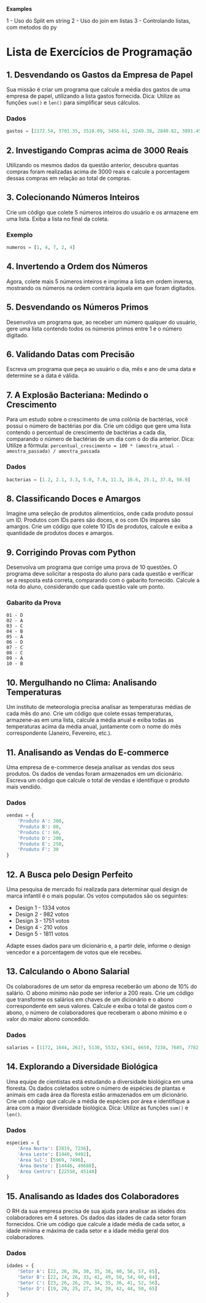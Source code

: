 **Examples**

1 - Uso do Split em string
2 - Uso do join em listas
3 - Controlando listas, com metodos do py


# Lista de Exercícios de Programação

## 1. Desvendando os Gastos da Empresa de Papel
Sua missão é criar um programa que calcule a média dos gastos de uma empresa de papel, utilizando a lista gastos fornecida.
Dica: Utilize as funções `sum()` e `len()` para simplificar seus cálculos.

### Dados
```python
gastos = [2172.54, 3701.35, 3518.09, 3456.61, 3249.38, 2840.82, 3891.45, 3075.26, 2317.64, 3219.08]
```

## 2. Investigando Compras acima de 3000 Reais
Utilizando os mesmos dados da questão anterior, descubra quantas compras foram realizadas acima de 3000 reais e calcule a porcentagem dessas compras em relação ao total de compras.

## 3. Colecionando Números Inteiros
Crie um código que colete 5 números inteiros do usuário e os armazene em uma lista. Exiba a lista no final da coleta.

### Exemplo
```python
numeros = [1, 4, 7, 2, 4]
```

## 4. Invertendo a Ordem dos Números
Agora, colete mais 5 números inteiros e imprima a lista em ordem inversa, mostrando os números na ordem contrária àquela em que foram digitados.

## 5. Desvendando os Números Primos
Desenvolva um programa que, ao receber um número qualquer do usuário, gere uma lista contendo todos os números primos entre 1 e o número digitado.

## 6. Validando Datas com Precisão
Escreva um programa que peça ao usuário o dia, mês e ano de uma data e determine se a data é válida.

## 7. A Explosão Bacteriana: Medindo o Crescimento
Para um estudo sobre o crescimento de uma colônia de bactérias, você possui o número de bactérias por dia. Crie um código que gere uma lista contendo o percentual de crescimento de bactérias a cada dia, comparando o número de bactérias de um dia com o do dia anterior.
Dica: Utilize a fórmula: `percentual_crescimento = 100 * (amostra_atual - amostra_passada) / amostra_passada`

### Dados
```python
bacterias = [1.2, 2.1, 3.3, 5.0, 7.8, 11.3, 16.6, 25.1, 37.8, 56.9]
```

## 8. Classificando Doces e Amargos
Imagine uma seleção de produtos alimentícios, onde cada produto possui um ID. Produtos com IDs pares são doces, e os com IDs ímpares são amargos. Crie um código que colete 10 IDs de produtos, calcule e exiba a quantidade de produtos doces e amargos.

## 9. Corrigindo Provas com Python
Desenvolva um programa que corrige uma prova de 10 questões. O programa deve solicitar a resposta do aluno para cada questão e verificar se a resposta está correta, comparando com o gabarito fornecido. Calcule a nota do aluno, considerando que cada questão vale um ponto.

### Gabarito da Prova
```
01 - D
02 - A
03 - C
04 - B
05 - A
06 - D
07 - C
08 - C
09 - A
10 - B
```

## 10. Mergulhando no Clima: Analisando Temperaturas
Um instituto de meteorologia precisa analisar as temperaturas médias de cada mês do ano. Crie um código que colete essas temperaturas, armazene-as em uma lista, calcule a média anual e exiba todas as temperaturas acima da média anual, juntamente com o nome do mês correspondente (Janeiro, Fevereiro, etc.).

## 11. Analisando as Vendas do E-commerce
Uma empresa de e-commerce deseja analisar as vendas dos seus produtos. Os dados de vendas foram armazenados em um dicionário. Escreva um código que calcule o total de vendas e identifique o produto mais vendido.

### Dados
```python
vendas = {
    'Produto A': 300,
    'Produto B': 80,
    'Produto C': 60,
    'Produto D': 200,
    'Produto E': 250,
    'Produto F': 30
}
```

## 12. A Busca pelo Design Perfeito
Uma pesquisa de mercado foi realizada para determinar qual design de marca infantil é o mais popular. Os votos computados são os seguintes:
- Design 1 - 1334 votos
- Design 2 - 982 votos
- Design 3 - 1751 votos
- Design 4 - 210 votos
- Design 5 - 1811 votos

Adapte esses dados para um dicionário e, a partir dele, informe o design vencedor e a porcentagem de votos que ele recebeu.

## 13. Calculando o Abono Salarial
Os colaboradores de um setor da empresa receberão um abono de 10% do salário. O abono mínimo não pode ser inferior a 200 reais. Crie um código que transforme os salários em chaves de um dicionário e o abono correspondente em seus valores. Calcule e exiba o total de gastos com o abono, o número de colaboradores que receberam o abono mínimo e o valor do maior abono concedido.

### Dados
```python
salarios = [1172, 1644, 2617, 5130, 5532, 6341, 6650, 7238, 7685, 7782, 7903]
```

## 14. Explorando a Diversidade Biológica
Uma equipe de cientistas está estudando a diversidade biológica em uma floresta. Os dados coletados sobre o número de espécies de plantas e animais em cada área da floresta estão armazenados em um dicionário. Crie um código que calcule a média de espécies por área e identifique a área com a maior diversidade biológica.
Dica: Utilize as funções `sum()` e `len()`.

### Dados
```python
especies = {
    'Área Norte': [2819, 7236],
    'Área Leste': [1440, 9492],
    'Área Sul': [5969, 7496],
    'Área Oeste': [14446, 49688],
    'Área Centro': [22558, 45148]
}
```

## 15. Analisando as Idades dos Colaboradores
O RH da sua empresa precisa de sua ajuda para analisar as idades dos colaboradores em 4 setores. Os dados das idades de cada setor foram fornecidos. Crie um código que calcule a idade média de cada setor, a idade mínima e máxima de cada setor e a idade média geral dos colaboradores.

### Dados
```python
idades = {
    'Setor A': [22, 26, 30, 30, 35, 38, 40, 56, 57, 65],
    'Setor B': [22, 24, 26, 33, 41, 49, 50, 54, 60, 64],
    'Setor C': [23, 26, 26, 29, 34, 35, 36, 41, 52, 56],
    'Setor D': [19, 20, 25, 27, 34, 39, 42, 44, 50, 65]
}
```